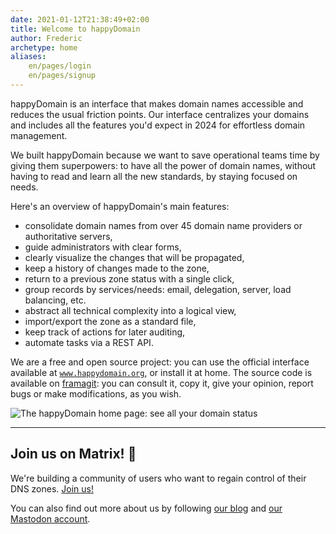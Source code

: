 ```yaml
---
date: 2021-01-12T21:38:49+02:00
title: Welcome to happyDomain
author: Frederic
archetype: home
aliases:
    en/pages/login
    en/pages/signup
---
```


happyDomain is an interface that makes domain names accessible and reduces the usual friction points.
Our interface centralizes your domains and includes all the features you'd expect in 2024 for effortless domain management.

We built happyDomain because we want to save operational teams time by giving them superpowers:
to have all the power of domain names, without having to read and learn all the new standards, by staying focused on needs.

Here's an overview of happyDomain's main features:

- consolidate domain names from over 45 domain name providers or authoritative servers,
- guide administrators with clear forms,
- clearly visualize the changes that will be propagated,
- keep a history of changes made to the zone,
- return to a previous zone status with a single click,
- group records by services/needs: email, delegation, server, load balancing, etc.
- abstract all technical complexity into a logical view,
- import/export the zone as a standard file,
- keep track of actions for later auditing,
- automate tasks via a REST API.

We are a free and open source project: you can use the official interface available at [`www.happydomain.org`](https://www.happydomain.org/), or install it at home.
The source code is available on [framagit](https://framagit.org/happyDNS/): you can consult it, copy it, give your opinion, report bugs or make modifications, as you wish.

![The happyDomain home page: see all your domain status](https://www.happydomain.org/img/screenshots/domains-list.webp)

---

## Join us on Matrix! 💬

We're building a community of users who want to regain control of their DNS zones.
[Join us!](https://matrix.to/#/#happyDNS:matrix.org)

You can also find out more about us by following [our blog](https://blog.happydomain.org/) and [our Mastodon account](https://floss.social/@happyDomain).

